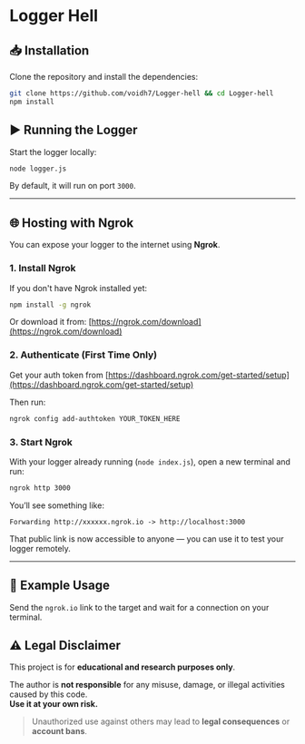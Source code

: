 # Logger Hell


## 📥 Installation

Clone the repository and install the dependencies:

```bash
git clone https://github.com/voidh7/Logger-hell && cd Logger-hell
npm install
```

## ▶️ Running the Logger

Start the logger locally:

```bash
node logger.js
```

By default, it will run on port `3000`.

---

## 🌐 Hosting with Ngrok

You can expose your logger to the internet using **Ngrok**.

### 1. Install Ngrok

If you don't have Ngrok installed yet:

```bash
npm install -g ngrok
```

Or download it from: [https://ngrok.com/download](https://ngrok.com/download)

### 2. Authenticate (First Time Only)

Get your auth token from [https://dashboard.ngrok.com/get-started/setup](https://dashboard.ngrok.com/get-started/setup)

Then run:

```bash
ngrok config add-authtoken YOUR_TOKEN_HERE
```

### 3. Start Ngrok

With your logger already running (`node index.js`), open a new terminal and run:

```bash
ngrok http 3000
```

You’ll see something like:

```
Forwarding http://xxxxxx.ngrok.io -> http://localhost:3000
```

That public link is now accessible to anyone — you can use it to test your logger remotely.

---

## 📌 Example Usage

Send the `ngrok.io` link to the target and wait for a connection on your terminal.

## ⚠️ Legal Disclaimer

This project is for **educational and research purposes only**.

The author is **not responsible** for any misuse, damage, or illegal activities caused by this code.  
**Use it at your own risk.**

> Unauthorized use against others may lead to **legal consequences** or **account bans**.